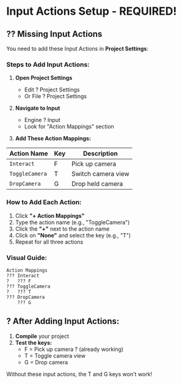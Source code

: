 # Input Actions Setup - REQUIRED!

## ?? **Missing Input Actions**

You need to add these Input Actions in **Project Settings**:

### Steps to Add Input Actions:

1. **Open Project Settings**
   - Edit ? Project Settings
   - Or File ? Project Settings

2. **Navigate to Input**
   - Engine ? Input
   - Look for "Action Mappings" section

3. **Add These Action Mappings:**

| Action Name | Key | Description |
|-------------|-----|-------------|
| `Interact` | F | Pick up camera |
| `ToggleCamera` | T | Switch camera view |
| `DropCamera` | G | Drop held camera |

### How to Add Each Action:

1. Click **"+ Action Mappings"**
2. Type the action name (e.g., "ToggleCamera")
3. Click the **"+"** next to the action name
4. Click on **"None"** and select the key (e.g., "T")
5. Repeat for all three actions

### Visual Guide:
```
Action Mappings
??? Interact
?   ??? F
??? ToggleCamera  
?   ??? T
??? DropCamera
    ??? G
```

## ? **After Adding Input Actions:**

1. **Compile** your project
2. **Test the keys:**
   - F = Pick up camera ? (already working)
   - T = Toggle camera view
   - G = Drop camera

Without these input actions, the T and G keys won't work!